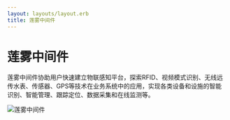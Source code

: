 ```yaml
---
layout: layouts/layout.erb
title: 莲雾中间件
---
```


# 莲雾中间件

莲雾中间件协助用户快速建立物联感知平台，探索RFID、视频模式识别、无线远传水表、传感器、GPS等技术在业务系统中的应用，实现各类设备和设施的智能识别、智能管理、跟踪定位、数据采集和在线监测等。

![莲雾中间件](middleware_architechture.jpg)